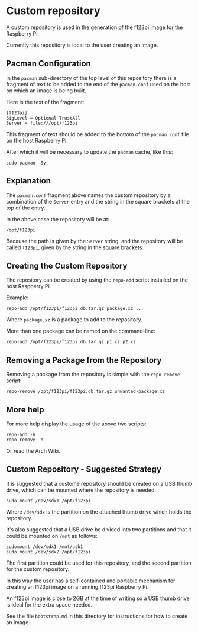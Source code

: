 
# Custom repository

A custom repository is used in the generation of the f123pi image for 
the Raspberry Pi.

Currently this repository is local to the user creating an image.

## Pacman Configuration

in the `pacman` sub-directory of the top level of this repository 
there is a fragment of text to be added to the end of the 
`pacman.conf` used on the host on which an image is being built.

Here is the text of the fragment:

	[f123pi]
	SigLevel = Optional TrustAll
	Server = file:///opt/f123pi

This fragment of text should be added to the bottom of the 
`pacman.conf` file on the host Raspberry Pi.

After which it will be necessary to update the `pacman` cache, like 
this:

	sudo pacman -Sy

## Explanation

The `pacman.conf` fragment above names the custom repository by a 
combination of the `Server` entry and the string in the square 
brackets at the top of the entry.

In the above case the repository will be at:

	/opt/f123pi

Because the path is given by the `Server` string, and the repository 
will be called `f123pi`, given by the string in the square brackets.

## Creating the Custom Repository

The repository can be created by using the `repo-add` script installed 
on the host Raspberry Pi.

Example:

	repo-add /opt/f123pi/f123pi.db.tar.gz package.xz ...

Where `package.xz` is a package to add to the repository.

More than one package can be named on the command-line:

	repo-add /opt/f123pi/f123pi.db.tar.gz p1.xz p2.xz

## Removing a Package from the Repository

Removing a package from the repository is simple with the 
`repo-remove` script:

	repo-remove /opt/f123pi/f123pi.db.tar.gz unwanted-package.xz

## More help

For more help display the usage of the above two scripts:

	repo-add -h
	repo-remove -h

Or read the Arch Wiki.

## Custom Repository - Suggested Strategy

It is suggested that a custome repository should be created on a USB 
thumb drive, which can be mounted where the repository is needed:

	sudo mount /dev/sdx1 /opt/f123pi

Where `/dev/sdx` is the partition on the attached thumb drive which 
holds the repository.

It's also suggested that a USB drive be divided into two partitions 
and that it could be mounted on `/mnt` as follows:

	sudomount /dev/sdx1 /mnt/usb1
	sudo mount /dev/sdx2 /opt/f123pi

The first partition could be used for this repository, and the second 
partition for the custom repository.

In this way the user has a self-contained and portable mechanism for 
creating an f123pi image on a running f123pi Raspberry Pi.

An f123pi image is close to 2GB at the time of writing so a USB thumb 
drive is ideal for the extra space needed.

See the file `bootstrap.md` in this directory for instructions for how 
to create an image.

